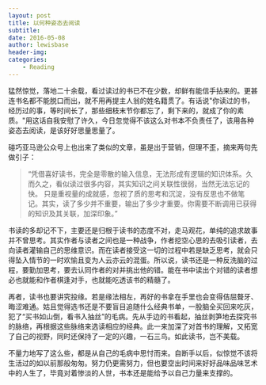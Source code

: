 ```yaml
---
layout: post
title: 以何种姿态去阅读
subtitle:
date: 2016-05-08
author: lewisbase
header-img:
categories: 
    - Reading
---
```

猛然惊觉，落地二十余载，看过读过的书已不在少数，却鲜有能信手拈来的。更甚连书名都不能脱口而出，就不用再提主人翁的姓名籍贯了。有话说"你读过的书，经历过的事，等时间长了，那些细枝末节你都忘了，剩下来的，就成了你的素质。"用这话自我安慰了许久，今日忽觉得不该这么对书本不负责任了，该用各种姿态去阅读，是该好好思量思量了。

碰巧亚马逊公众号上也出来了类似的文章，虽是出于营销，但理不歪，摘来两句先做引子：

>“凭借喜好读书，完全是零散的输入信息，无法形成有逻辑的知识体系。久而久之，看似读过很多内容，其实知识之间关联性很弱，当然无法忘记的快。
只是重视量的成就感，忽视了质的思考和沉淀，没有反思也不做笔记。其实，读了多少并不重要，输出了多少才重要。你需要不断调用已获得的知识及其关联，加深印象。”

书读的多却记不下，主要还是归根于读书的态度不对，走马观花，单纯的追求故事并不曾思考。其实作者与读者之间也是一种战争，作者挖空心思的去吸引读者，去向读者灌输自己的思维意识。而在读者接受这一切的过程中若是缺乏思考，就会只得坠入情节的一时欢愉且变为人云亦云的混蛋。所以说，读书还是一种反洗脑的过程，要勤加思考，要去认同作者的对并挑出他的错。能在书中读出个对错的读者想必也就能和作者棋逢对手，也就能吃透该书的精髓了。

再者，读书也要讲究投缘。若是缘法相左，再好的书拿在手里也会变得佶屈聱牙、晦涩难通。姑且觉得选书还是不要盲目追随什么经典书单，一股脑全买回来吃灰，犯了“买书如山倒，看书入抽丝”的毛病。先从手边的书看起，抽丝剥笋地去探究书的脉络，再根据这些脉络来选读相应的经典。此一来加深了对首书的理解，又拓宽了自己的视野，同时还保持了一定的兴趣，一石三鸟。如此读书，岂不美载。

不量力地写了这么些，都是从自己的毛病中思忖而来。自断手以后，似惊觉不该将生活过的如以前那般匆匆。努力仍更需努力，但也要空出时间来好好品味品味艺术中的人生了，毕竟对着惨淡的人世，书本还是能给予以自己力量来支撑的。
